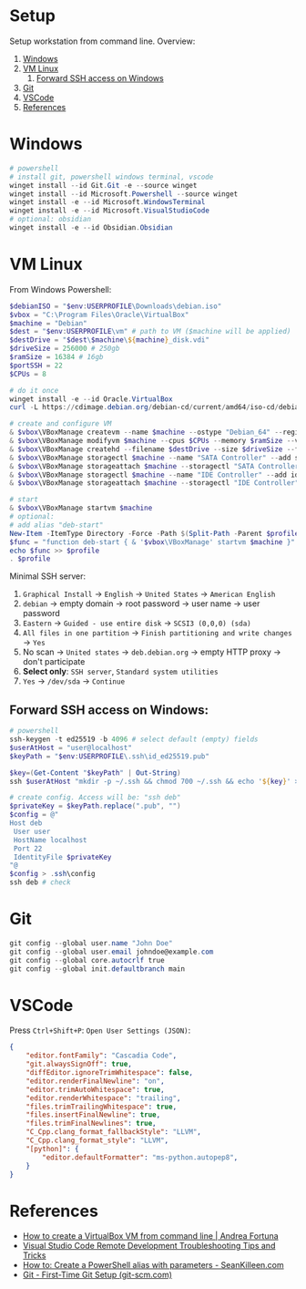 # Setup
Setup workstation from command line.
Overview:
1. [Windows](#windows)
1. [VM Linux](#vm-linux)
    1. [Forward SSH access on Windows](#forward-ssh-access-on-windows)
1. [Git](#git)
1. [VSCode](#vscode)
1. [References](#references)

# Windows
```powershell
# powershell
# install git, powershell windows terminal, vscode
winget install --id Git.Git -e --source winget
winget install --id Microsoft.Powershell --source winget
winget install -e --id Microsoft.WindowsTerminal
winget install -e --id Microsoft.VisualStudioCode
# optional: obsidian
winget install -e --id Obsidian.Obsidian
```

# VM Linux
From Windows Powershell:
```powershell
$debianISO = "$env:USERPROFILE\Downloads\debian.iso"
$vbox = "C:\Program Files\Oracle\VirtualBox"
$machine = "Debian"
$dest = "$env:USERPROFILE\vm" # path to VM ($machine will be applied)
$destDrive = "$dest\$machine\${machine}_disk.vdi"
$driveSize = 256000 # 250gb
$ramSize = 16384 # 16gb
$portSSH = 22
$CPUs = 8

# do it once
winget install -e --id Oracle.VirtualBox
curl -L https://cdimage.debian.org/debian-cd/current/amd64/iso-cd/debian-12.5.0-amd64-netinst.iso -O $debianISO

# create and configure VM
& $vbox\VBoxManage createvm --name $machine --ostype "Debian_64" --register --basefolder $dest
& $vbox\VBoxManage modifyvm $machine --cpus $CPUs --memory $ramSize --vram 20 --graphicscontroller=vmsvga --ioapic on --nic1 nat --natpf1 "guestssh,tcp,,$portSSH,,22"
& $vbox\VBoxManage createhd --filename $destDrive --size $driveSize --format VDI --variant Fixed
& $vbox\VBoxManage storagectl $machine --name "SATA Controller" --add sata --controller IntelAhci
& $vbox\VBoxManage storageattach $machine --storagectl "SATA Controller" --port 0 --device 0 --type hdd --medium $destDrive
& $vbox\VBoxManage storagectl $machine --name "IDE Controller" --add ide --controller PIIX4
& $vbox\VBoxManage storageattach $machine --storagectl "IDE Controller" --port 1 --device 0 --type dvddrive --medium $debianISO

# start
& $vbox\VBoxManage startvm $machine
# optional:
# add alias "deb-start"
New-Item -ItemType Directory -Force -Path $(Split-Path -Parent $profile)
$func = "function deb-start { & '$vbox\VBoxManage' startvm $machine }"
echo $func >> $profile
. $profile
```
Minimal SSH server:
1. `Graphical Install` -> `English` -> `United States` -> `American English`
1. `debian` -> empty domain -> root password -> user name -> user password
1. `Eastern` -> `Guided - use entire disk` -> `SCSI3 (0,0,0) (sda)`
1. `All files in one partition` -> `Finish partitioning and write changes` -> `Yes`
1. No scan -> `United states` -> `deb.debian.org` -> empty HTTP proxy -> don't participate
1. **Select only**: `SSH server`, `Standard system utilities`
1. `Yes` -> `/dev/sda` -> `Continue`

## Forward SSH access on Windows:
```powershell
# powershell
ssh-keygen -t ed25519 -b 4096 # select default (empty) fields
$userAtHost = "user@localhost"
$keyPath = "$env:USERPROFILE\.ssh\id_ed25519.pub"

$key=(Get-Content "$keyPath" | Out-String)
ssh $userAtHost "mkdir -p ~/.ssh && chmod 700 ~/.ssh && echo '${key}' >> ~/.ssh/authorized_keys && chmod 600 ~/.ssh/authorized_keys"

# create config. Access will be: "ssh deb"
$privateKey = $keyPath.replace(".pub", "")
$config = @"
Host deb
 User user
 HostName localhost
 Port 22
 IdentityFile $privateKey
"@
$config > .ssh\config
ssh deb # check
```

# Git
```powershell
git config --global user.name "John Doe"
git config --global user.email johndoe@example.com
git config --global core.autocrlf true
git config --global init.defaultbranch main
```

# VSCode
Press `Ctrl+Shift+P`: `Open User Settings (JSON)`:
```json
{
    "editor.fontFamily": "Cascadia Code",
    "git.alwaysSignOff": true,
    "diffEditor.ignoreTrimWhitespace": false,
    "editor.renderFinalNewline": "on",
    "editor.trimAutoWhitespace": true,
    "editor.renderWhitespace": "trailing",
    "files.trimTrailingWhitespace": true,
    "files.insertFinalNewline": true,
    "files.trimFinalNewlines": true,
    "C_Cpp.clang_format_fallbackStyle": "LLVM",
    "C_Cpp.clang_format_style": "LLVM",
    "[python]": {
        "editor.defaultFormatter": "ms-python.autopep8",
    }
}
```

# References
- [How to create a VirtualBox VM from command line | Andrea Fortuna](https://andreafortuna.org/2019/10/24/how-to-create-a-virtualbox-vm-from-command-line/)
- [Visual Studio Code Remote Development Troubleshooting Tips and Tricks](https://code.visualstudio.com/docs/remote/troubleshooting#_quick-start-using-ssh-keys)
- [How to: Create a PowerShell alias with parameters - SeanKilleen.com](https://seankilleen.com/2020/04/how-to-create-a-powershell-alias-with-parameters/)
- [Git - First-Time Git Setup (git-scm.com)](https://git-scm.com/book/en/v2/Getting-Started-First-Time-Git-Setup)
